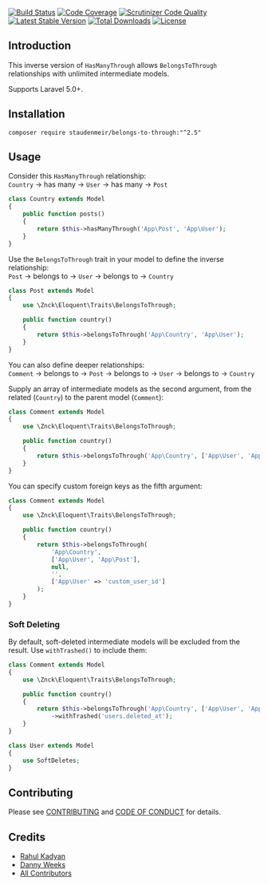 [![Build Status](https://travis-ci.org/staudenmeir/belongs-to-through.svg?branch=master)](https://travis-ci.org/staudenmeir/belongs-to-through)
[![Code Coverage](https://scrutinizer-ci.com/g/staudenmeir/belongs-to-through/badges/coverage.png?b=master)](https://scrutinizer-ci.com/g/staudenmeir/belongs-to-through/?branch=master)
[![Scrutinizer Code Quality](https://scrutinizer-ci.com/g/staudenmeir/belongs-to-through/badges/quality-score.png?b=master)](https://scrutinizer-ci.com/g/staudenmeir/belongs-to-through/?branch=master)
[![Latest Stable Version](https://poser.pugx.org/staudenmeir/belongs-to-through/v/stable)](https://packagist.org/packages/staudenmeir/belongs-to-through)
[![Total Downloads](https://poser.pugx.org/staudenmeir/belongs-to-through/downloads)](https://packagist.org/packages/staudenmeir/belongs-to-through)
[![License](https://poser.pugx.org/staudenmeir/belongs-to-through/license)](https://packagist.org/packages/staudenmeir/belongs-to-through)

## Introduction
This inverse version of `HasManyThrough` allows `BelongsToThrough` relationships with unlimited intermediate models.

Supports Laravel 5.0+.

## Installation

    composer require staudenmeir/belongs-to-through:"^2.5"

## Usage

Consider this `HasManyThrough` relationship:  
`Country` → has many → `User` → has many → `Post`

```php
class Country extends Model
{
    public function posts()
    {
        return $this->hasManyThrough('App\Post', 'App\User');
    }
}
```

Use the `BelongsToThrough` trait in your model to define the inverse relationship:  
`Post` → belongs to → `User` → belongs to → `Country`  

```php
class Post extends Model
{
    use \Znck\Eloquent\Traits\BelongsToThrough;

    public function country()
    {
        return $this->belongsToThrough('App\Country', 'App\User');
    }
}
```

You can also define deeper relationships:  
`Comment` → belongs to → `Post` → belongs to → `User` → belongs to → `Country`

Supply an array of intermediate models as the second argument, from the related (`Country`) to the parent model (`Comment`):  

```php
class Comment extends Model
{
    use \Znck\Eloquent\Traits\BelongsToThrough;

    public function country()
    {
        return $this->belongsToThrough('App\Country', ['App\User', 'App\Post']);
    }
}
```

You can specify custom foreign keys as the fifth argument:

```php
class Comment extends Model
{
    use \Znck\Eloquent\Traits\BelongsToThrough;

    public function country()
    {
        return $this->belongsToThrough(
            'App\Country',
            ['App\User', 'App\Post'], 
            null,
            '',
            ['App\User' => 'custom_user_id']
        );
    }
}
```

### Soft Deleting

By default, soft-deleted intermediate models will be excluded from the result. Use `withTrashed()` to include them:

```php
class Comment extends Model
{
    use \Znck\Eloquent\Traits\BelongsToThrough;

    public function country()
    {
        return $this->belongsToThrough('App\Country', ['App\User', 'App\Post'])
            ->withTrashed('users.deleted_at');
    }
}

class User extends Model
{
    use SoftDeletes;
}
```

## Contributing

Please see [CONTRIBUTING](CONTRIBUTING.md) and [CODE OF CONDUCT](CODE_OF_CONDUCT.md) for details.

## Credits

- [Rahul Kadyan](https://github.com/znck)
- [Danny Weeks](https://github.com/dannyweeks)
- [All Contributors](../../contributors)
